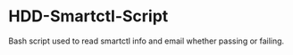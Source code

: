 # HDD-Smartctl-Script
Bash script used to read smartctl info and email whether passing or failing. 

